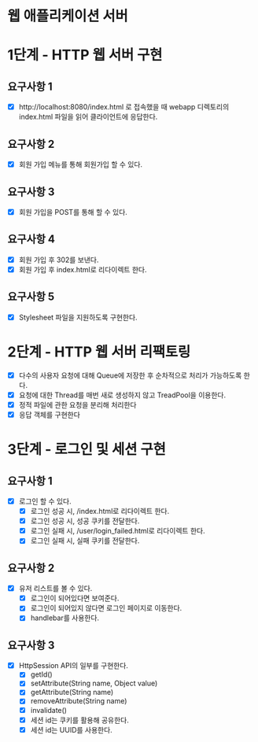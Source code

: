 # 웹 애플리케이션 서버

# 1단계 - HTTP 웹 서버 구현

## 요구사항 1
- [x] http://localhost:8080/index.html 로 접속했을 때 webapp 디렉토리의 index.html 파일을 읽어 클라이언트에 응답한다.

## 요구사항 2
- [x] 회원 가입 메뉴를 통해 회원가입 할 수 있다.

## 요구사항 3
- [x] 회원 가입을 POST를 통해 할 수 있다.

## 요구사항 4
- [x] 회원 가입 후 302를 보낸다.
- [x] 회원 가입 후 index.html로 리다이렉트 한다.

## 요구사항 5
- [x] Stylesheet 파일을 지원하도록 구현한다. 

# 2단계 - HTTP 웹 서버 리팩토링
- [x] 다수의 사용자 요청에 대해 Queue에 저장한 후 순차적으로 처리가 가능하도록 한다.
- [x] 요청에 대한 Thread를 매번 새로 생성하지 않고 TreadPool을 이용한다.
- [x] 정적 파일에 관한 요청을 분리해 처리한다
- [x] 응답 객체를 구현한다

# 3단계 - 로그인 및 세션 구현

## 요구사항 1
- [x] 로그인 할 수 있다.
    - [x] 로그인 성공 시, /index.html로 리다이렉트 한다.
    - [x] 로그인 성공 시, 성공 쿠키를 전달한다.
    - [x] 로그인 실패 시, /user/login_failed.html로 리다이렉트 한다.
    - [x] 로그인 실패 시, 실패 쿠키를 전달한다.

## 요구사항 2
- [x] 유저 리스트를 볼 수 있다.
    - [x] 로그인이 되어있다면 보여준다.
    - [x] 로그인이 되어있지 않다면 로그인 페이지로 이동한다.
    - [x] handlebar를 사용한다.

## 요구사항 3
- [x] HttpSession API의 일부를 구현한다.
    - [x] getId()
    - [x] setAttribute(String name, Object value)
    - [x] getAttribute(String name)
    - [x] removeAttribute(String name)
    - [x] invalidate()
    - [x] 세션 id는 쿠키를 활용해 공유한다.
    - [x] 세션 id는 UUID를 사용한다.
